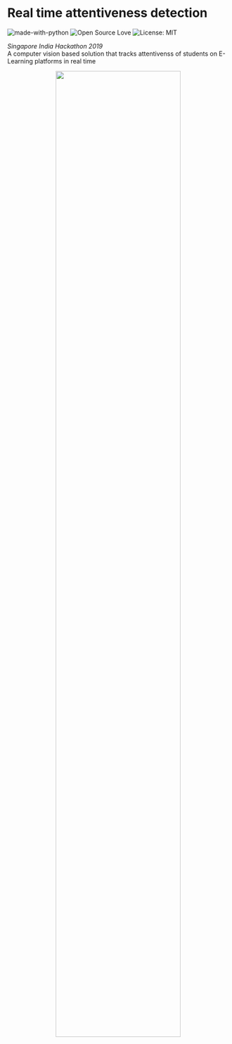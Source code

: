 # **Real time attentiveness detection**
![made-with-python](https://img.shields.io/badge/Made%20with-Python-1f425f.svg)
![Open Source Love](https://badges.frapsoft.com/os/v1/open-source.svg?v=103)
![License: MIT](https://img.shields.io/badge/License-MIT-yellow.svg)  
  
*Singapore India Hackathon 2019*  
A computer vision based solution that tracks attentivenss of students on E-Learning platforms in real time  

<p align="center">
<img src="https://github.com/jainamshah17/attentiveness-detection/blob/master/media/demo.gif" width="75%"/>
</p>  

